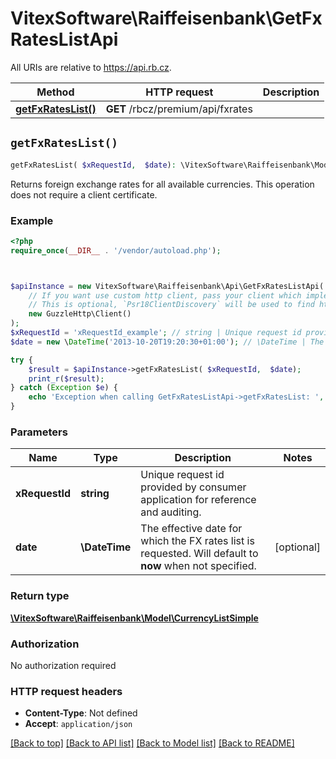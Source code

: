# VitexSoftware\Raiffeisenbank\GetFxRatesListApi

All URIs are relative to https://api.rb.cz.

Method | HTTP request | Description
------------- | ------------- | -------------
[**getFxRatesList()**](GetFxRatesListApi.md#getFxRatesList) | **GET** /rbcz/premium/api/fxrates | 


## `getFxRatesList()`

```php
getFxRatesList( $xRequestId,  $date): \VitexSoftware\Raiffeisenbank\Model\CurrencyListSimple
```



Returns foreign exchange rates for all available currencies.  This operation does not require a client certificate.

### Example

```php
<?php
require_once(__DIR__ . '/vendor/autoload.php');



$apiInstance = new VitexSoftware\Raiffeisenbank\Api\GetFxRatesListApi(
    // If you want use custom http client, pass your client which implements `Psr\Http\Client\ClientInterface`.
    // This is optional, `Psr18ClientDiscovery` will be used to find http client. For instance `GuzzleHttp\Client` implements that interface
    new GuzzleHttp\Client()
);
$xRequestId = 'xRequestId_example'; // string | Unique request id provided by consumer application for reference and auditing.
$date = new \DateTime('2013-10-20T19:20:30+01:00'); // \DateTime | The effective date for which the FX rates list is requested. Will default to **now** when not specified.

try {
    $result = $apiInstance->getFxRatesList( $xRequestId,  $date);
    print_r($result);
} catch (Exception $e) {
    echo 'Exception when calling GetFxRatesListApi->getFxRatesList: ', $e->getMessage(), PHP_EOL;
}
```

### Parameters

Name | Type | Description  | Notes
------------- | ------------- | ------------- | -------------
 **xRequestId** | **string**| Unique request id provided by consumer application for reference and auditing. |
 **date** | **\DateTime**| The effective date for which the FX rates list is requested. Will default to **now** when not specified. | [optional]

### Return type

[**\VitexSoftware\Raiffeisenbank\Model\CurrencyListSimple**](../Model/CurrencyListSimple.md)

### Authorization

No authorization required

### HTTP request headers

- **Content-Type**: Not defined
- **Accept**: `application/json`

[[Back to top]](#) [[Back to API list]](../../README.md#endpoints)
[[Back to Model list]](../../README.md#models)
[[Back to README]](../../README.md)
